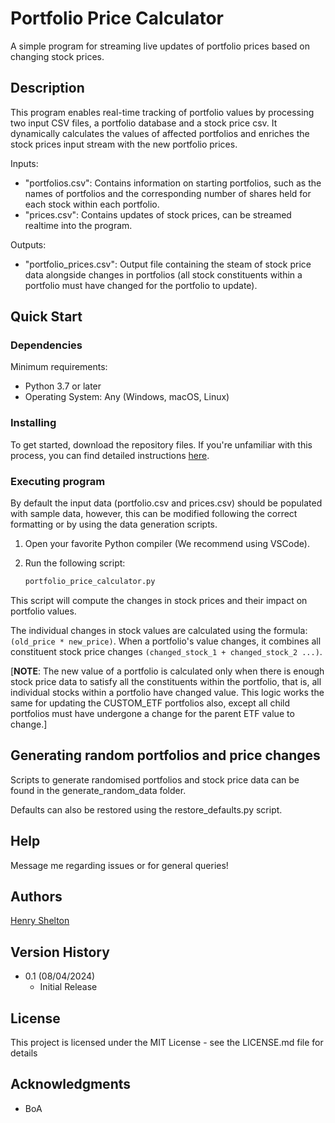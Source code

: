 # Portfolio Price Calculator

A simple program for streaming live updates of portfolio prices based on changing stock prices.

## Description

This program enables real-time tracking of portfolio values by processing two input CSV files, a portfolio database and a stock price csv. It dynamically calculates the values of affected portfolios and enriches the stock prices input stream with the new portfolio prices.

Inputs:

* "portfolios.csv": Contains information on starting portfolios, such as the names of portfolios and the corresponding number of shares held for each stock within each portfolio.
* "prices.csv": Contains updates of stock prices, can be streamed realtime into the program.

Outputs:

* "portfolio_prices.csv": Output file containing the steam of stock price data alongside changes in portfolios (all stock constituents within a portfolio must have changed for the portfolio to update).

## Quick Start

### Dependencies

Minimum requirements: 
* Python 3.7 or later
* Operating System: Any (Windows, macOS, Linux)

### Installing

To get started, download the repository files. If you're unfamiliar with this process, you can find detailed instructions [here](https://docs.github.com/en/repositories/working-with-files/using-files/downloading-source-code-archives).

### Executing program

By default the input data (portfolio.csv and prices.csv) should be populated with sample data, however, this can be modified following the correct formatting or by using the data generation scripts.

1. Open your favorite Python compiler (We recommend using VSCode).

2. Run the following script:

    ```bash
    portfolio_price_calculator.py
    ```

This script will compute the changes in stock prices and their impact on portfolio values.

The individual changes in stock values are calculated using the formula: `(old_price * new_price)`. When a portfolio's value changes, it combines all constituent stock price changes `(changed_stock_1 + changed_stock_2 ...)`.

[**NOTE**: The new value of a portfolio is calculated only when there is enough stock price data to satisfy all the constituents within the portfolio, that is, all individual stocks within a portfolio have changed value. This logic works the same for updating the CUSTOM_ETF portfolios also, except all child portfolios must have undergone a change for the parent ETF value to change.]

## Generating random portfolios and price changes

Scripts to generate randomised portfolios and stock price data can be found in the generate_random_data folder.

Defaults can also be restored using the restore_defaults.py script.

## Help

Message me regarding issues or for general queries!


## Authors

[Henry Shelton](https://github.com/Henry-Shelton)


## Version History

* 0.1 (08/04/2024)
    * Initial Release


## License

This project is licensed under the MIT License - see the LICENSE.md file for details


## Acknowledgments

* BoA
